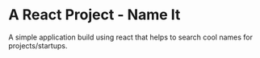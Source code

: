 # A React Project - Name It

A simple application build using react that helps to search cool names for projects/startups.


